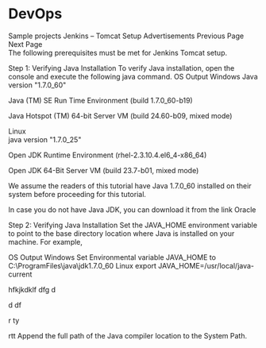 # DevOps
Sample projects
Jenkins – Tomcat Setup
Advertisements
 Previous Page Next Page  
The following prerequisites must be met for Jenkins Tomcat setup.

Step 1: Verifying Java Installation
To verify Java installation, open the console and execute the following java command.
OS	Output
Windows	
Java version "1.7.0_60"

Java (TM) SE Run Time Environment (build 1.7.0_60-b19)

Java Hotspot (TM) 64-bit Server VM (build 24.60-b09, mixed mode)

Linux	
java version "1.7.0_25"

Open JDK Runtime Environment (rhel-2.3.10.4.el6_4-x86_64)

Open JDK 64-Bit Server VM (build 23.7-b01, mixed mode)

We assume the readers of this tutorial have Java 1.7.0_60 installed on their system before proceeding for this tutorial.

In case you do not have Java JDK, you can download it from the link Oracle

Step 2: Verifying Java Installation
Set the JAVA_HOME environment variable to point to the base directory location where Java is installed on your machine. For example,

OS	Output
Windows	Set Environmental variable JAVA_HOME to C:\ProgramFiles\java\jdk1.7.0_60
Linux	export JAVA_HOME=/usr/local/java-current


hfkjkdklf
dfg
d

d
df


r
ty

rtt
Append the full path of the Java compiler location to the System Path.
